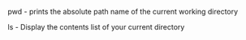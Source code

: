 pwd -  prints the absolute path name of the current working directory

ls - Display the contents list of your current directory
